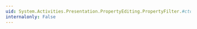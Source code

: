 ```yaml
---
uid: System.Activities.Presentation.PropertyEditing.PropertyFilter.#ctor(System.String)
internalonly: False
---
```

